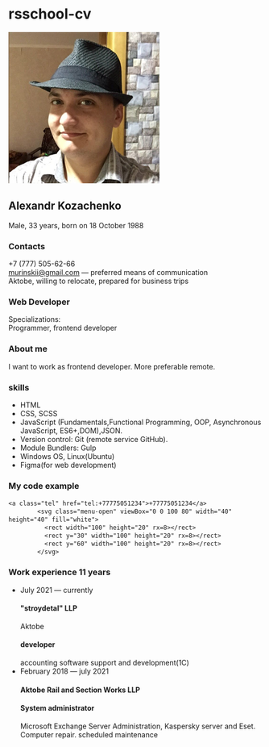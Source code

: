 # rsschool-cv
![This is my photo](MyPhoto.png "This is me! Hi.")
## Alexandr Kozachenko
Male, 33 years, born on 18 October 1988
### Contacts
 +7 (777) 505-62-66  
 [murinskii@gmail.com](mailto:murinskii@gmail.com) — preferred means of communication  
 Aktobe, willing to relocate, prepared for business trips  
 ### Web Developer
 Specializations:   
      Programmer, frontend developer
### About me  
  I want to work as frontend developer. More preferable remote.  
### skills  
- HTML
- CSS, SCSS
- JavaScript (Fundamentals,Functional Programming, OOP, Asynchronous JavaScript, ES6+,DOM),JSON.
- Version control: Git (remote service GitHub).
- Module Bundlers: Gulp
- Windows OS, Linux(Ubuntu)
- Figma(for web development)
### My code example  
```
<a class="tel" href="tel:+77775051234">+77775051234</a>
        <svg class="menu-open" viewBox="0 0 100 80" width="40" height="40" fill="white">
          <rect width="100" height="20" rx=8></rect>
          <rect y="30" width="100" height="20" rx=8></rect>
          <rect y="60" width="100" height="20" rx=8></rect>
        </svg>
```  

### Work experience 11 years  
- July 2021 — currently 
  #### "stroydetal" LLP  
  Aktobe
  #### developer  
  accounting software support and development(1C)  
- February 2018 — july 2021   
  #### Aktobe Rail and Section Works LLP
  #### System administrator
  Microsoft Exchange Server Administration, Kaspersky server and Eset.
  Computer repair.
  scheduled maintenance
